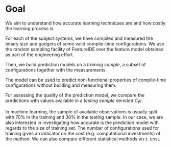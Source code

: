 # Goal

We aim to understand how accurate learning techniques are and how costly the learning process is. 

For each of the subject systems, we have compiled and measured the binary size and gadgets of some valid compile-time configurations. 
We use the random sampling facility of FeatureIDE over the feature model obtained as part of the engineering effort.

Then, we build prediction models on a *training sample*, a subset of configurations together with the measurements. 

The model can be used to predict non-functional properties of compile-time configurations without building and measuring them. 

For assessing the quality of the prediction model, we compare the predictions with values available in a *testing sample* denoted $C_te$. 

In machine learning, the sample of available observations is usually split with 70% in the training and 30% in the testing sample. 
In our case, we are also interested in investigating how accurate is the prediction model with regards to the size of training set. 
The number of configurations used for training gives an indicator on the cost (e.g. computational investments) of the method. 
We can also compare different statistical methods w.r.t. cost. 
